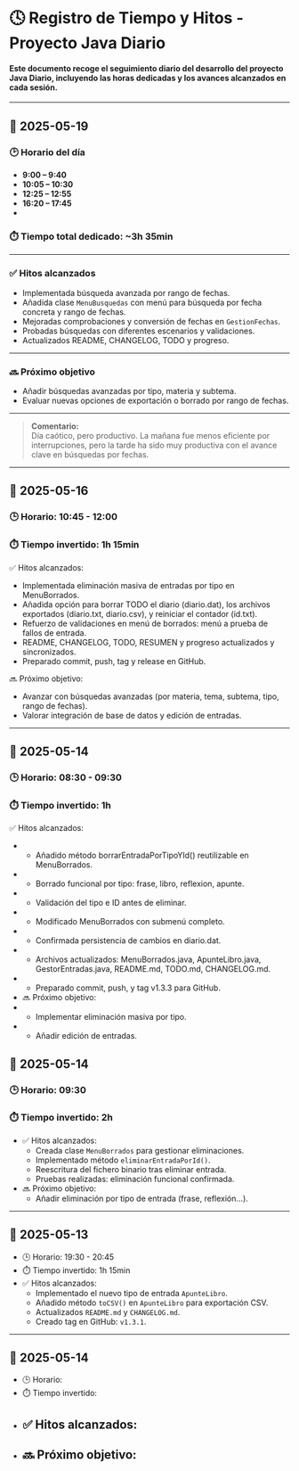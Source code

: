 # 🕓 Registro de Tiempo y Hitos - Proyecto Java Diario

#### Este documento recoge el seguimiento diario del desarrollo del proyecto **Java Diario**, incluyendo las horas dedicadas y los avances alcanzados en cada sesión.
---
## 📅 2025-05-19

### 🕑 Horario del día
- **9:00 – 9:40**
- **10:05 – 10:30**
- **12:25 – 12:55**
- **16:20 – 17:45**
- 
### ⏱️ Tiempo total dedicado: **~3h 35min**

---

### ✅ Hitos alcanzados

- Implementada búsqueda avanzada por rango de fechas.
- Añadida clase `MenuBusquedas` con menú para búsqueda por fecha concreta y rango de fechas.
- Mejoradas comprobaciones y conversión de fechas en `GestionFechas`.
- Probadas búsquedas con diferentes escenarios y validaciones.
- Actualizados README, CHANGELOG, TODO y progreso.

---

### 🔜 Próximo objetivo

- Añadir búsquedas avanzadas por tipo, materia y subtema.
- Evaluar nuevas opciones de exportación o borrado por rango de fechas.

---

> **Comentario:**  
> Día caótico, pero productivo. La mañana fue menos eficiente por interrupciones, pero la tarde ha sido muy productiva con el avance clave en búsquedas por fechas.



--- 
## 📅 2025-05-16

### 🕒 Horario: 10:45 - 12:00

### ⏱️ Tiempo invertido: 1h 15min

✅ Hitos alcanzados:
- Implementada eliminación masiva de entradas por tipo en MenuBorrados.
- Añadida opción para borrar TODO el diario (diario.dat), los archivos exportados (diario.txt, diario.csv), y reiniciar el contador (id.txt).
- Refuerzo de validaciones en menú de borrados: menú a prueba de fallos de entrada.
- README, CHANGELOG, TODO, RESUMEN y progreso actualizados y sincronizados.
- Preparado commit, push, tag y release en GitHub.

🔜 Próximo objetivo:
- Avanzar con búsquedas avanzadas (por materia, tema, subtema, tipo, rango de fechas).
- Valorar integración de base de datos y edición de entradas.

---
## 📅 2025-05-14

### 🕒 Horario: 08:30 - 09:30

### ⏱️ Tiempo invertido: 1h

✅ Hitos alcanzados:
- - Añadido método borrarEntradaPorTipoYId() reutilizable en MenuBorrados.
- - Borrado funcional por tipo: frase, libro, reflexion, apunte.
- - Validación del tipo e ID antes de eliminar.
- - Modificado MenuBorrados con submenú completo.
- - Confirmada persistencia de cambios en diario.dat.
- - Archivos actualizados: MenuBorrados.java, ApunteLibro.java, GestorEntradas.java, README.md, TODO.md, CHANGELOG.md.
- - Preparado commit, push, y tag v1.3.3 para GitHub.
- 🔜 Próximo objetivo:
- - Implementar eliminación masiva por tipo.
- - Añadir edición de entradas.

## 📅 2025-05-14

### 🕒 Horario: 09:30
### ⏱️ Tiempo invertido: 2h
- ✅ Hitos alcanzados:
  - Creada clase `MenuBorrados` para gestionar eliminaciones.
  - Implementado método `eliminarEntradaPorId()`.
  - Reescritura del fichero binario tras eliminar entrada.
  - Pruebas realizadas: eliminación funcional confirmada.
- 🔜 Próximo objetivo:
  - Añadir eliminación por tipo de entrada (frase, reflexión...).
---

## 📅 2025-05-13

- 🕒 Horario: 19:30 - 20:45  
- ⏱️ Tiempo invertido: 1h 15min  
- ✅ Hitos alcanzados:
  - Implementado el nuevo tipo de entrada `ApunteLibro`.
  - Añadido método `toCSV()` en `ApunteLibro` para exportación CSV.
  - Actualizados `README.md` y `CHANGELOG.md`.
  - Creado tag en GitHub: `v1.3.1`.

---

## 📅 2025-05-14

- 🕒 Horario: 
- ⏱️ Tiempo invertido: 
- ✅ Hitos alcanzados:
  - 
- 🔜 Próximo objetivo:
  - 
